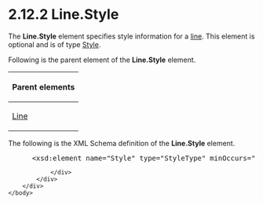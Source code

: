 <html dir="LTR" xmlns:mshelp="http://msdn.microsoft.com/mshelp" xmlns:ddue="http://ddue.schemas.microsoft.com/authoring/2003/5" xmlns:xlink="http://www.w3.org/1999/xlink" xmlns:tool="http://www.microsoft.com/tooltip">
    <head>
        <meta http-equiv="Content-Type" content="text/html; CHARSET=utf-8"></meta>
        <meta name="save" content="history"></meta>
        <title>2.12.2 Line.Style</title>
        <xml>
            <mshelp:toctitle title="2.12.2 Line.Style"></mshelp:toctitle>
            <mshelp:rltitle title="[MS-RDL]: Line.Style"></mshelp:rltitle>
            <mshelp:keyword index="A" term="5156ac98-c93c-49fc-a001-195aec9a59a3"></mshelp:keyword>
            <mshelp:attr name="DCSext.ContentType" value="open specification"></mshelp:attr>
            <mshelp:attr name="AssetID" value="5156ac98-c93c-49fc-a001-195aec9a59a3"></mshelp:attr>
            <mshelp:attr name="TopicType" value="kbRef"></mshelp:attr>
            <mshelp:attr name="DCSext.Title" value="[MS-RDL]: Line.Style" />
        </xml>
    </head>
    <body>
        <div id="header">
            <h1 class="heading">2.12.2 Line.Style</h1>
        </div>
        <div id="mainSection">
            <div id="mainBody">
                <div id="allHistory" class="saveHistory"></div>
                <div id="sectionSection0" class="section" name="collapseableSection">
                    

<p>The <b>Line.Style</b> element specifies style information
for a <a href="b2482b3f-74ab-4ca8-a9e5-c07955011743.htm#gt_f22336b1-9342-44fa-a0e9-4168c9f428c7">line</a>. This element
is optional and is of type <a href="ea446209-9c6a-46ce-b472-fae8b8350b37.htm">Style</a>.</p>

<p>Following is the parent element of the <b>Line.Style</b>
element.</p>

<table>
 <thead>
  <tr>
   <th>
   <p>Parent elements</p>
   </th>
  </tr>
 </thead>
 <tr>
  <td>
  <p><a href="58c7b460-38b6-4039-afae-82c27404e241.htm">Line</a>
  </p>
  </td>
 </tr>
</table>

<p>The following is the XML Schema definition of the <b>Line.Style</b>
element.</p>

<dl>
<dd>
<div><pre> &lt;xsd:element name=&quot;Style&quot; type=&quot;StyleType&quot; minOccurs=&quot;0&quot; /&gt;
</pre></div>
</dd></dl>


                </div>
            </div>
        </div>
    </body>
</html>